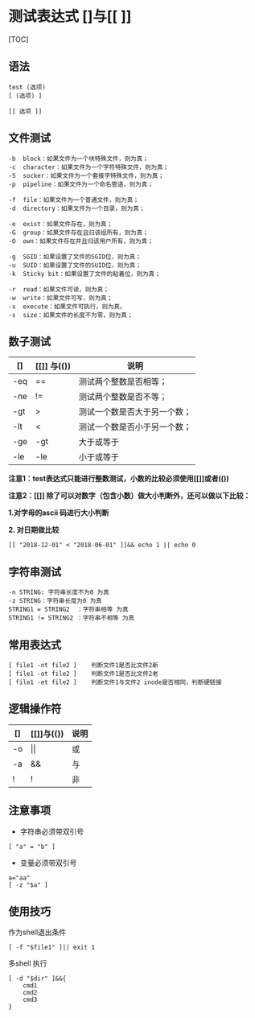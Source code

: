 # 测试表达式 []与[[ ]]

[TOC]

## 语法

```
test (选项)
[ (选项) ]

[[ 选项 ]]
```

## 文件测试

```
-b  block：如果文件为一个块特殊文件，则为真；
-c  character：如果文件为一个字符特殊文件，则为真；
-S  socker：如果文件为一个套接字特殊文件，则为真；
-p  pipeline：如果文件为一个命名管道，则为真；

-f  file：如果文件为一个普通文件，则为真；
-d  directory：如果文件为一个目录，则为真；

-e  exist：如果文件存在，则为真；
-G  group：如果文件存在且归该组所有，则为真；
-O  own：如果文件存在并且归该用户所有，则为真；

-g  SGID：如果设置了文件的SGID位，则为真；
-u  SUID：如果设置了文件的SUID位，则为真；
-k  Sticky bit：如果设置了文件的粘着位，则为真；

-r  read：如果文件可读，则为真；
-w  write：如果文件可写，则为真；
-x  execute：如果文件可执行，则为真。
-s  size：如果文件的长度不为零，则为真；
```



## 数子测试

| []   | [[]] 与(()) | 说明                         |
| ---- | ----------- | ---------------------------- |
| -eq  | ==          | 测试两个整数是否相等；       |
| -ne  | !=          | 测试两个整数是否不等；       |
| -gt  | >           | 测试一个数是否大于另一个数； |
| -lt  | <           | 测试一个数是否小于另一个数； |
| -ge  | -gt         | 大于或等于                   |
| -le  | -le         | 小于或等于                   |

**注意1：test表达式只能进行整数测试，小数的比较必须使用[[]]或者(())**

**注意2：[[]] 除了可以对数字（包含小数）做大小判断外，还可以做以下比较：**

**1.对字母的ascii 码进行大小判断**

**2. 对日期做比较**

```
[[ "2018-12-01" < "2018-06-01" ]]&& echo 1 || echo 0
```





## 字符串测试

```
-n STRING: 字符串长度不为0 为真
-z STRING：字符串长度为0 为真
STRING1 = STRING2  ：字符串相等 为真
STRING1 != STRING2 ：字符串不相等 为真
```

## 常用表达式

```
[ file1 -nt file2 ]    判断文件1是否比文件2新
[ file1 -ot file2 ]    判断文件1是否比文件2老
[ file1 -et file2 ]    判断文件1与文件2 inode是否相同，判断硬链接
```

## 逻辑操作符

| []   | [[]]与(()) | 说明 |
| ---- | ---------- | ---- |
| -o   | \|\|       | 或   |
| -a   | &&         | 与   |
| !    | !          | 非   |


## 注意事项

- 字符串必须带双引号

```
[ "a" = "b" ]
```

- 变量必须带双引号

```
a="aa"
[ -z "$a" ]
```

## 使用技巧

作为shell退出条件

```
[ -f "$file1" ]|| exit 1
```

多shell 执行

```
[ -d "$dir" ]&&{
    cmd1
    cmd2
    cmd3
}
```

